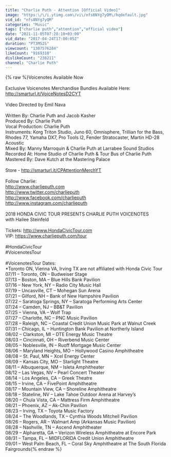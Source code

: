 ```yaml
---
title: "Charlie Puth - Attention [Official Video]"
image: "https:\/\/i.ytimg.com\/vi\/nfs8NYg7yQM\/hqdefault.jpg"
vid_id: "nfs8NYg7yQM"
categories: "Music"
tags: ["charlie puth","attention","official video"]
date: "2021-11-05T07:28:18+03:00"
vid_date: "2017-04-24T17:00:05Z"
duration: "PT3M52S"
viewcount: "1307576284"
likeCount: "9169310"
dislikeCount: "238211"
channel: "Charlie Puth"
---
```

{% raw %}Voicenotes Available Now<br /><br />Exclusive Voicenotes Merchandise Bundles Available Here: <a rel="nofollow" target="blank" href="http://smarturl.it/VoiceNotesD2CYT">http://smarturl.it/VoiceNotesD2CYT</a><br /><br />Video Directed by Emil Nava<br /><br />Written By: Charlie Puth and Jacob Kasher<br />Produced By: Charlie Puth<br />Vocal Production: Charlie Puth<br />Instruments: Korg Triton Studio, Juno 60, Omnisphere, Trillian for the Bass, Rhodes 77, Yamaha DX7, Pro Tools I2, Fender Stratocaster, Martin HD-28 Acoustic<br />Mixed By: Manny Marroquin &amp; Charlie Puth at Larrabee Sound Studios<br />Recorded At: Home Studio of Charlie Puth &amp; Tour Bus of Charlie Puth<br />Mastered By: Dave Kutch at the Mastering Palace<br /><br />Store - <a rel="nofollow" target="blank" href="http://smarturl.it/CPAttentionMerchYT">http://smarturl.it/CPAttentionMerchYT</a><br /><br />Follow Charlie:<br /><a rel="nofollow" target="blank" href="http://www.charlieputh.com">http://www.charlieputh.com</a><br /><a rel="nofollow" target="blank" href="http://www.twitter.com/charlieputh">http://www.twitter.com/charlieputh</a><br /><a rel="nofollow" target="blank" href="http://www.facebook.com/charlieputh">http://www.facebook.com/charlieputh</a><br /><a rel="nofollow" target="blank" href="http://www.instagram.com/charlieputh">http://www.instagram.com/charlieputh</a><br /><br />2018 HONDA CIVIC TOUR PRESENTS CHARLIE PUTH VOICENOTES<br />with Hailee Steinfeld<br /><br />Tickets: <a rel="nofollow" target="blank" href="http://www.HondaCivicTour.com">http://www.HondaCivicTour.com</a><br />VIP: <a rel="nofollow" target="blank" href="https://www.charlieputh.com/tour">https://www.charlieputh.com/tour</a><br /><br />#HondaCivicTour<br />#VoicenotesTour<br /><br />#VoicenotesTour Dates:<br />*Toronto ON, Vienna VA, Irving TX are not affiliated with Honda Civic Tour <br />07/11 – Toronto, ON – Budweiser Stage<br />07/13 – Boston, MA – Blue Hills Bank Pavilion<br />07/16 – New York, NY – Radio City Music Hall<br />07/19 – Uncasville, CT – Mohegan Sun Arena<br />07/21 – Gilford, NH – Bank of New Hampshire Pavilion<br />07/22 – Saratoga Springs, NY – Saratoga Performing Arts Center<br />07/24 – Camden, NJ – BB&amp;T Pavilion<br />07/25 – Vienna, VA – Wolf Trap<br />07/27 – Charlotte, NC – PNC Music Pavilion<br />07/28 – Raleigh, NC – Coastal Credit Union Music Park at Walnut Creek<br />07/31 – Chicago, IL – Huntington Bank Pavilion at Northerly Island<br />08/02 – Clarkston, MI – DTE Energy Music Theatre<br />08/03 – Cincinnati, OH – Riverbend Music Center<br />08/05 – Noblesville, IN – Ruoff Mortgage Music Center<br />08/06 – Maryland Heights, MO – Hollywood Casino Amphitheatre<br />08/08 – St. Paul, MN – Xcel Energy Center<br />08/09 – Kansas City, MO – Starlight Theatre<br />08/11 – Albuquerque, NM – Isleta Amphitheater<br />08/12 – Las Vegas, NV – Pearl Concert Theater<br />08/14 – Los Angeles, CA – Greek Theatre<br />08/15 – Irvine, CA – FivePoint Amphitheatre<br />08/17 – Mountain View, CA – Shoreline Amphitheatre<br />08/18 – Stateline, NV – Lake Tahoe Outdoor Arena at Harvey’s<br />08/20 – Chula Vista, CA – Mattress Firm Amphitheatre<br />08/21 – Phoenix, AZ – Ak-Chin Pavilion<br />08/23 – Irving, TX – Toyota Music Factory<br />08/24 – The Woodlands, TX – Cynthia Woods Mitchell Pavilion<br />08/26 – Rogers, AR – Walmart Amp (Arkansas Music Pavilion)<br />08/28 – Nashville, TN – Ascend Amphitheater<br />08/29 – Alpharetta, GA – Verizon Wireless Amphitheatre at Encore Park<br />08/31 – Tampa, FL – MIDFLORIDA Credit Union Amphitheatre<br />09/01 – West Palm Beach, FL – Coral Sky Amphitheatre at The South Florida Fairgrounds{% endraw %}
